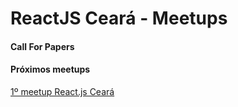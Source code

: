 # ReactJS Ceará - Meetups

#### Call For Papers

#### Próximos meetups

[1º meetup React.js Ceará](https://github.com/reactjs-ceara/meetups/tree/master/%231-meetup)
